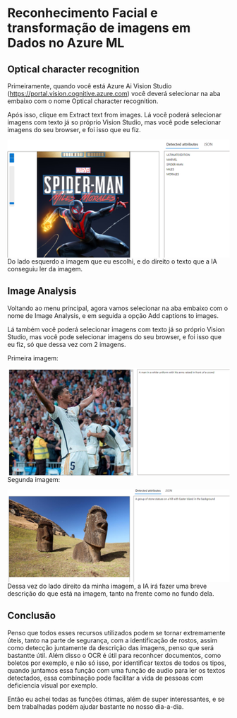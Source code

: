 
# Reconhecimento Facial e transformação de imagens em Dados no Azure ML

## Optical character recognition

Primeiramente, quando você está Azure Ai Vision Studio (https://portal.vision.cognitive.azure.com) você deverá selecionar na aba embaixo com o nome Optical character recognition.

Após isso, clique em Extract text from images. Lá você poderá selecionar imagens com texto já so próprio Vision Studio, mas você pode selecionar imagens do seu browser, e foi isso que eu fiz.

<img align="right" src="https://github.com/Ventura-ui/DIO-Azure-Fundamentals/blob/main/Reconhecimento%20Facial%20e%20transforma%C3%A7%C3%A3o%20de%20imagens%20em%20Dados%20no%20Azure%20ML/output/output3.png?raw=true" width=""/> 

Do lado esquerdo a imagem que eu escolhi, e do direito o texto que a IA conseguiu ler da imagem.

## Image Analysis

Voltando ao menu principal, agora vamos selecionar na aba embaixo com o nome de Image Analysis, e em seguida a opção Add captions to images. 

Lá também você poderá selecionar imagens com texto já so próprio Vision Studio, mas você pode selecionar imagens do seu browser, e foi isso que eu fiz, só que dessa vez com 2 imagens.

Primeira imagem:

<img align="right" src="https://github.com/Ventura-ui/DIO-Azure-Fundamentals/blob/main/Reconhecimento%20Facial%20e%20transforma%C3%A7%C3%A3o%20de%20imagens%20em%20Dados%20no%20Azure%20ML/output/output1.png?raw=true" width=""/> 

Segunda imagem:

<img align="right" src="https://github.com/Ventura-ui/DIO-Azure-Fundamentals/blob/main/Reconhecimento%20Facial%20e%20transforma%C3%A7%C3%A3o%20de%20imagens%20em%20Dados%20no%20Azure%20ML/output/output2.png?raw=true" width=""/> 

Dessa vez do lado direito da minha imagem, a IA irá fazer uma breve descrição do que está na imagem, tanto na frente como no fundo dela.

## Conclusão

Penso que todos esses recursos utilizados podem se tornar extremamente úteis, tanto na parte de segurança, com a identificação de rostos, assim como detecção juntamente da descrição das imagens, penso que será bastantte útil. Além disso o OCR é útil para reconhcer documentos, como boletos por exemplo, e não só isso, por identificar textos de todos os tipos, quando juntamos essa função com uma função de audio para ler os textos detectados, essa combinação pode facilitar a vida de pessoas com deficiencia visual por exemplo.

Então eu achei todas as funções ótimas, além de super interessantes, e se bem trabalhadas podém ajudar bastante no nosso dia-a-dia.











